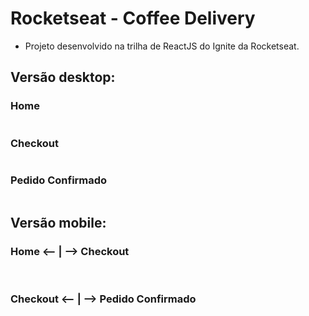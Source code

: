 # Rocketseat - Coffee Delivery

- Projeto desenvolvido na trilha de ReactJS do Ignite da Rocketseat.

## Versão desktop:

### Home

<img src="./public/readme-images/home-desktop-01.png" alt="" />

### Checkout

<img src="./public/readme-images/checkout-desktop-01.png" alt="" />

### Pedido Confirmado

<img src="./public/readme-images/confirmed-order-desktop-01.png" alt="" />

## Versão mobile:

### Home <-- | --> Checkout

<div>
  <img src="./public/readme-images/home-mobile-01.png" alt="" />⠀⠀⠀⠀⠀⠀⠀⠀⠀⠀
  <img src="./public/readme-images/checkout-mobile-01.png" alt="" />
<div/>

### Checkout <-- | --> Pedido Confirmado

<div>
  <img src="./public/readme-images/checkout-mobile-02.png" alt="" />⠀⠀⠀⠀⠀⠀⠀⠀⠀⠀⠀
  <img src="./public/readme-images/confirmed-order-mobile-01.png" alt="" />
</div>

